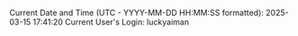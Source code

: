 Current Date and Time (UTC - YYYY-MM-DD HH:MM:SS formatted): 2025-03-15 17:41:20
Current User's Login: luckyaiman
